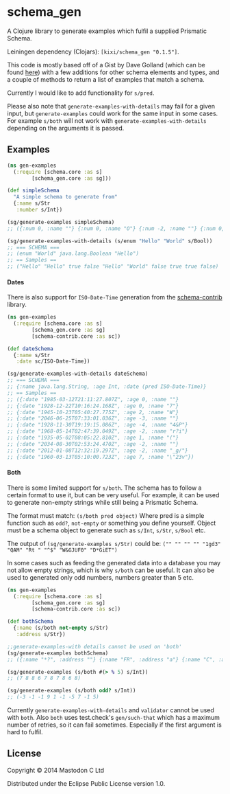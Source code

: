 # schema_gen

A Clojure library to generate examples which fulfil a supplied Prismatic Schema.

Leiningen dependency (Clojars): ``[kixi/schema_gen "0.1.5"]``.

This code is mostly based off of a Gist by Dave Golland (which can be found [here](https://gist.github.com/davegolland/3bc4277fe109e7b11770)) with a few additions for other schema elements and types, and a couple of methods to return a list of examples that match a schema.

Currently I would like to add functionality for ``s/pred``.

Please also note that ``generate-examples-with-details`` may fail for a given input, but ``generate-examples`` could work for the same input in some cases. For example ``s/both`` will not work with ``generate-examples-with-details`` depending on the arguments it is passed.

## Examples

```clojure
(ns gen-examples
  (:require [schema.core :as s]
	    [schema_gen.core :as sg]))

(def simpleSchema
  "A simple schema to generate from"
  {:name s/Str
   :number s/Int})

(sg/generate-examples simpleSchema)
;; ({:num 0, :name ""} {:num 0, :name "O"} {:num -2, :name ""} {:num 0, :name "x"} {:num 4, :name "ci"} {:num 0, :name "h"} {:num 3, :name "-1g^Js"} {:num -5, :name "6i$v!"} {:num -5, :name "}C"} {:num 7, :name ">XX(#|V"})

(sg/generate-examples-with-details (s/enum "Hello" "World" s/Bool))
;; === SCHEMA ===
;; (enum "World" java.lang.Boolean "Hello")
;; == Samples ==
;; ("Hello" "Hello" true false "Hello" "World" false true true false)
```

#### Dates
There is also support for ``ISO-Date-Time`` generation from the [schema-contrib](https://github.com/sfx/schema-contrib) library.

```clojure
(ns gen-examples
  (:require [schema.core :as s]
	    [schema_gen.core :as sg]
	    [schema-contrib.core :as sc])

(def dateSchema
  {:name s/Str
   :date sc/ISO-Date-Time})

(sg/generate-examples-with-details dateSchema)
;; === SCHEMA ===
;; {:name java.lang.String, :age Int, :date (pred ISO-Date-Time)}
;; == Samples ==
;; ({:date "1985-03-12T21:11:27.807Z", :age 0, :name ""}
;; {:date "1928-12-22T10:16:24.168Z", :age 0, :name "7"}
;; {:date "1945-10-23T05:40:27.775Z", :age 2, :name "W"}
;; {:date "2046-06-25T07:33:01.036Z", :age -3, :name ""}
;; {:date "1928-11-30T19:19:15.086Z", :age -4, :name "4&P"}
;; {:date "1968-05-14T02:47:39.049Z", :age -2, :name "r?i"}
;; {:date "1935-05-02T08:05:22.810Z", :age 1, :name "("}
;; {:date "2034-08-30T02:53:24.470Z", :age -2, :name ""}
;; {:date "2012-01-08T12:32:19.297Z", :age -2, :name "_g/"}
;; {:date "1960-03-13T05:10:00.723Z", :age 7, :name "\"23v"})
```

#### Both
There is some limited support for ``s/both``. The schema has to follow a certain format to use it, but can be very useful. For example, it can be used to generate non-empty strings while still being a Prismatic Schema.

The format must match:
``(s/both pred object)``
Where pred is a simple function such as ``odd?``, ``not-empty`` or something you define yourself. Object must be a schema object to generate such as ``s/Int``, ``s/Str``, ``s/Bool`` etc.

The output of ``(sg/generate-examples s/Str)`` could be:
``("" "" "" "" "1gd3" "QAM" "Rt " "^$" "W&GJUF0" "D*GiET")``

In some cases such as feeding the generated data into a database you may not allow empty strings, which is why ``s/both`` can be useful. It can also be used to generated only odd numbers, numbers greater than 5 etc.

```clojure
(ns gen-examples
  (:require [schema.core :as s]
	    [schema_gen.core :as sg]
	    [schema-contrib.core :as sc])

(def bothSchema
  {:name (s/both not-empty s/Str)
   :address s/Str})

;;generate-examples-with details cannot be used on 'both'
(sg/generate-examples bothSchema)
;; ({:name "*?", :address ""} {:name "FR", :address "a"} {:name "C", :address "RM"} {:name "tP)", :address "]qI"} {:name "z", :address ""} {:name "MQ\\", :address "iVbnF"} {:name ";bx}R.", :address "7.6-{"} {:name "ibcue|d", :address "[_91"} {:name "pn", :address "L"} {:name "*d$!5O}-", :address "o,%iA)"})

(sg/generate-examples (s/both #(> % 5) s/Int))
;; (7 8 8 6 7 8 7 8 6 8)

(sg/generate-examples (s/both odd? s/Int))
;; (-3 -1 -1 9 1 -1 -5 7 -1 5)
```

Currently ``generate-examples-with-details`` and ``validator`` cannot be used with ``both``. Also ``both`` uses test.check's ``gen/such-that`` which has a maximum number of retries, so it can fail sometimes. Especially if the first argument is hard to fulfil.

## License

Copyright © 2014 Mastodon C Ltd

Distributed under the Eclipse Public License version 1.0.

